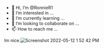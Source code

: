 - 👋 Hi, I’m @RonnieR1
- 👀 I’m interested in ...
- 🌱 I’m currently learning ...
- 💞️ I’m looking to collaborate on ...
- 📫 How to reach me ...

<!---
RonnieR1/RonnieR1 is a ✨ special ✨ repository because its `README.md` (this file) appears on your GitHub profile.
You can click the Preview link to take a look at your changes.
--->
Im nice.![Screenshot 2022-05-12 1 52 42 PM](https://user-images.githubusercontent.com/105455310/168146413-45a0ecd8-d2dc-4ad3-bd24-2d08253e7514.png)
